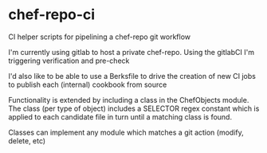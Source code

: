 # chef-repo-ci
CI helper scripts for pipelining a chef-repo git workflow

I'm currently using gitlab to host a private chef-repo. Using the gitlabCI
I'm triggering verification and pre-check

I'd also like to be able to use a Berksfile to drive the creation of 
new CI jobs to publish each (internal) cookbook from source

Functionality is extended by including a class in the ChefObjects module. The class (per type
of object) includes a SELECTOR regex constant which is applied to each candidate file in turn
until a matching class is found.

Classes can implement any module which matches a git action (modify, delete, etc)